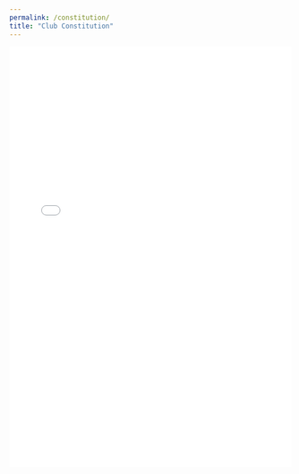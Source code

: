 ```yaml
---
permalink: /constitution/
title: "Club Constitution"
---
```

<embed src="/assets/docs/constitution.pdf" type="application/pdf" width="100%" height="750" />
